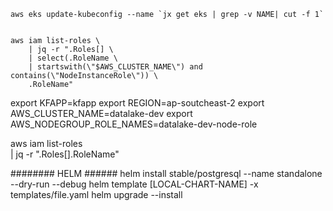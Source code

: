 ```
aws eks update-kubeconfig --name `jx get eks | grep -v NAME| cut -f 1`
```

```

aws iam list-roles \
    | jq -r ".Roles[] \
    | select(.RoleName \
    | startswith(\"$AWS_CLUSTER_NAME\") and contains(\"NodeInstanceRole\")) \
    .RoleName"
```


export KFAPP=kfapp
export REGION=ap-soutcheast-2
export AWS_CLUSTER_NAME=datalake-dev
export AWS_NODEGROUP_ROLE_NAMES=datalake-dev-node-role




aws iam list-roles \
    | jq -r ".Roles[].RoleName"


######## HELM ######
helm install stable/postgresql --name standalone --dry-run --debug
helm template [LOCAL-CHART-NAME] -x templates/file.yaml
helm upgrade --install

